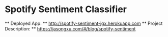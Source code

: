 # Spotify Sentiment Classifier

** Deployed App: ** http://spotify-sentiment-jgx.herokuapp.com
** Project Description: ** https://jasongxu.com/#/blog/spotify-sentiment